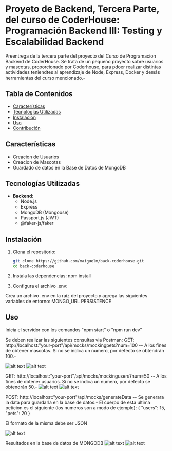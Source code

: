 # Proyeto de Backend, Tercera Parte, del curso de CoderHouse: Programación Backend III: Testing y Escalabilidad Backend

Preentrega de la tercera parte del proyecto del Curso de Programacion Backend de CoderHouse. Se trata de un pequeño proyecto sobre usuarios y mascotas, proporcionado por Coderhouse, para pdoer realizar distintas actividades teniendtes al aprendizaje de Node, Express, Docker y demás herramientas del curso mencionado.-

## Tabla de Contenidos

- [Características](#características)
- [Tecnologías Utilizadas](#tecnologías-utilizadas)
- [Instalación](#instalación)
- [Uso](#uso)
- [Contribución](#contribución)

## Características

- Creacion de Usuarios
- Creacion de Mascotas
- Guardado de datos en la Base de Datos de MongoDB


## Tecnologías Utilizadas

- **Backend:** 
  - Node.js
  - Express
  - MongoDB (Mongoose)
  - Passport.js (JWT)
  - @faker-js/faker
 

## Instalación

1. Clona el repositorio:

   ```bash
   git clone https://github.com/maiguelm/back-coderhouse.git
   cd back-coderhouse

2. Instala las dependencias:
npm install

3. Configura el archivo .env:

Crea un archivo .env en la raíz del proyecto y agrega las siguientes variables de entorno:
MONGO_URL
PERSISTENCE

## Uso
Inicia el servidor con los comandos "npm start" o "npm run dev"


Se deben realizar las siguientes consultas via Postman:
GET: http://localhost:"your-port"/api/mocks/mockingpets?num=100 -- A los fines de obtener mascotas. Si no se indica un numero, por defecto se obtendrán 100.-

![alt text](src/public/img/pets1.png)
![alt text](src/public/img/pets2.png)

GET: http://localhost:"your-port"/api/mocks/mockingusers?num=50 -- A los fines de obtener usuarios. Si no se indica un numero, por defecto se obtendrán 50.-
![alt text](src/public/img/users.png)
![alt text](src/public/img/users2.png)

POST: http://localhost:"your-port"/api/mocks/generateData -- Se generara la data para guardarla en la base de datos.-
El cuerpo de esta ultima peticion es el siguiente (los numeros son a modo de ejemplo):
{
	"users": 15,
	"pets": 20
}

El formato de la misma debe ser JSON

![alt text](src/public/img/generatedata.png)



Resultados en la base de datos de MONGODB
![alt text](src/public/img/mongo1.png)
![alt text](src/public/img/mongo2.png)